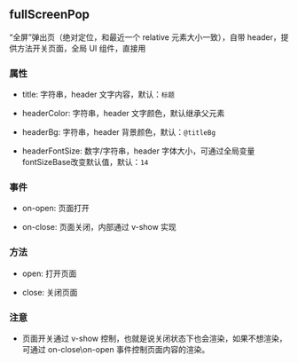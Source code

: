 ## fullScreenPop

“全屏”弹出页（绝对定位，和最近一个 relative 元素大小一致），自带 header，提供方法开关页面，全局 UI 组件，直接用

### 属性

- title: 字符串，header 文字内容，默认：`标题`

- headerColor: 字符串，header 文字颜色，默认继承父元素

- headerBg: 字符串，header 背景颜色，默认：`@titleBg`

- headerFontSize: 数字/字符串，header 字体大小，可通过全局变量fontSizeBase改变默认值，默认：`14`

### 事件

- on-open: 页面打开

- on-close: 页面关闭，内部通过 v-show 实现

### 方法

- open: 打开页面

- close: 关闭页面

### 注意

- 页面开关通过 v-show 控制，也就是说关闭状态下也会渲染，如果不想渲染，可通过 on-close\on-open 事件控制页面内容的渲染。
